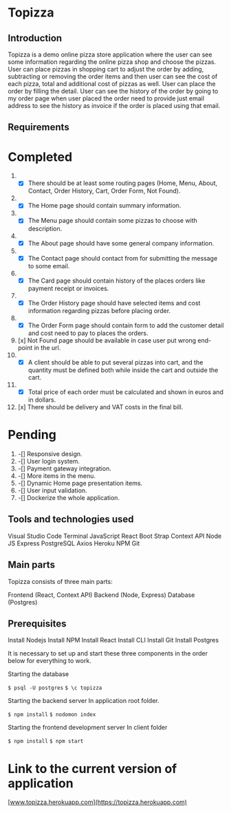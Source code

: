 # Topizza

## Introduction

Topizza is a demo online pizza store application where the user can see some information regarding the online pizza shop and choose the pizzas. User can place pizzas in shopping cart to adjust the order by adding, subtracting or removing the order items and then user can see the cost of each pizza, total and additional cost of pizzas as well. User can place the order by filling the detail. User can see the history of the order by going to my order page when user placed the order need to provide just email address to see the history as invoice if the order is placed using that email.

## Requirements

# Completed

1. -[x] There should be at least some routing pages (Home, Menu, About, Contact, Order History, Cart, Order Form, Not Found).
1. -[x] The Home page should contain summary information.
1. -[x] The Menu page should contain some pizzas to choose with description.
1. -[x] The About page should have some general company information.
1. -[x] The Contact page should contact from for submitting the message to some email.
1. -[x] The Card page should contain history of the places orders like payment receipt or invoices.
1. -[x] The Order History page should have selected items and cost information regarding pizzas before placing order.
1. -[x] The Order Form page should contain form to add the customer detail and cost need to pay to places the orders.
1. [x] Not Found page should be available in case user put wrong end-point in the url.
1. -[x] A client should be able to put several pizzas into cart, and the quantity must be defined both while
   inside the cart and outside the cart.
1. -[x] Total price of each order must be calculated and shown in euros and in dollars.
1. [x] There should be delivery and VAT costs in the final bill.

# Pending

1. -[] Responsive design.
1. -[] User login system.
1. -[] Payment gateway integration.
1. -[] More items in the menu.
1. -[] Dynamic Home page presentation items.
1. -[] User input validation.
1. -[] Dockerize the whole application.

## Tools and technologies used

Visual Studio Code
Terminal
JavaScript
React
Boot Strap
Context API
Node JS
Express
PostgreSQL
Axios
Heroku
NPM
Git

## Main parts

Topizza consists of three main parts:

Frontend (React, Context API)
Backend (Node, Express)
Database (Postgres)

## Prerequisites

Install Nodejs
Install NPM
Install React
Install CLI
Install Git
Install Postgres

It is necessary to set up and start these three components in the order below for everything to work.

Starting the database

`$ psql -U postgres`
`$ \c topizza`

Starting the backend server
In application root folder.

`$ npm install`
`$ nodomon index`

Starting the frontend development server
In client folder

`$ npm install`
`$ npm start`

# Link to the current version of application

[www.topizza.herokuapp.com](https://topizza.herokuapp.com)
